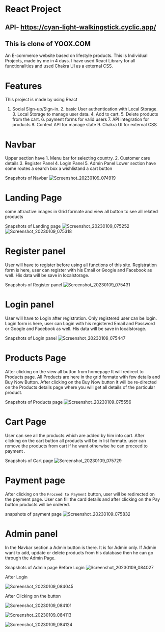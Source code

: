 # React Project
## API- https://cyan-light-walkingstick.cyclic.app/
## This is clone of YOOX.COM 
An E-commerce website based on lifestyle products. This is Individual Projects, made by me in 4 days. I have used React Library for all functionalities and used Chakra UI as a external CSS.

# Features 
This project is made by using React
1. Social Sign-up/Sign-in. 2. basic User authentication with Local Storage. 3. Local Storage to manage user data. 4. Add to cart. 5. Delete products from the cart. 6. payment forms for valid users 7. API integration for products 8. Context API for manage state 9. Chakra UI for external CSS


# Navbar 
Upper section have 1. Menu bar for selecting country. 2. Customer care details 3. Register Panel 4. Login Panel 5. Admin Panel
Lower section have some routes a search box a wishlistand a cart button 

 Snapshots of Navbar
![Screenshot_20230109_074919](https://user-images.githubusercontent.com/103635770/211332793-1b301897-ac2b-4171-a3d4-0da4b1d64d7f.png)

# Landing Page
some attractive images in Grid formate and view all button to see all related products 

Snapshots of Landing page
![Screenshot_20230109_075252](https://user-images.githubusercontent.com/103635770/211335007-a2052a1c-2a6c-43f1-a957-f884383ded6c.png)
![Screenshot_20230109_075318](https://user-images.githubusercontent.com/103635770/211335045-1cd01f4e-372e-4ff9-b18e-c8bd2bd2335a.png)

# Register panel
User will have to register before using all functions of this site. Registration form is here, user can register with his Email or Google and Facebook as well. His data will be save in localstorage.

Snapshots of Register panel
![Screenshot_20230109_075431](https://user-images.githubusercontent.com/103635770/211337430-a56880ad-77af-4bba-8210-beb0030d1c79.png)

# Login panel
User will have to Login after registration. Only registered user can be login. Login form is here, user can Login with his registered Email and Password or Google and Facebook as well. His data will be save in localstorage.

Snapshots of Login panel
![Screenshot_20230109_075447](https://user-images.githubusercontent.com/103635770/211338030-f007e4e0-17f3-4572-b83c-dbee0d6f9e0c.png)


# Products Page
After clicking on the view all button from homepage It will redirect to Products page. All Products are here in the grid formate with few details and Buy Now Button. After clicking on the Buy Now button It will be re-directed on the Products details page where you will get all details of the particular product.

Snapshots of Products page
![Screenshot_20230109_075556](https://user-images.githubusercontent.com/103635770/211336168-53d40263-39d3-456e-a847-ed9442e74e2c.png)

# Cart Page
User can see all the products which are added by him into cart. After clicking on the cart button all products will be in list formate. user can remove the products from cart if he want otherwise he can proceed to payment .

Snapshots of Cart page
![Screenshot_20230109_075729](https://user-images.githubusercontent.com/103635770/211339104-d19233c5-d744-4279-be3f-38be5fe24d27.png)

# Payment page
After clicking on the `Proceed to Payment` button, user will be redirected on the payment page. User can fill the card details and after clicking on the Pay button products will be ordered.

snapshots of payment page
![Screenshot_20230109_075832](https://user-images.githubusercontent.com/103635770/211339950-942d8db6-d699-467c-a35d-bc0dd7c43e4d.png)

# Admin panel
In the Navbar section a Admin button is there. It is for Admin only. If Admin want to add, update or delete products from his database then he can go through the Admin Page. 

Snapshots of Admin page
Before Login
![Screenshot_20230109_084027](https://user-images.githubusercontent.com/103635770/211340979-dea2775f-1f72-47d6-8945-58c0319339da.png)

After Login

![Screenshot_20230109_084045](https://user-images.githubusercontent.com/103635770/211341039-8ff890ef-19e9-4446-bc0a-c5250b3a8b1c.png)

After Clicking on the button


![Screenshot_20230109_084101](https://user-images.githubusercontent.com/103635770/211341129-4ee71dfb-fa3a-4d13-a793-22d816a7c84a.png)


![Screenshot_20230109_084113](https://user-images.githubusercontent.com/103635770/211341161-548c556b-0d81-4b13-9a76-e2ee8b16258b.png)


![Screenshot_20230109_084124](https://user-images.githubusercontent.com/103635770/211341188-8b569656-9f16-465b-8b81-73200f5e0be7.png)
